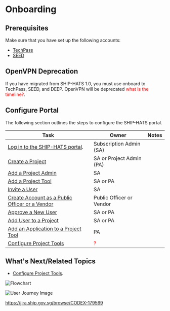 # Onboarding 

## Prerequisites

Make sure that you have set up the following accounts:

- [TechPass]()
- [SEED]()

## OpenVPN Deprecation

If you have migrated from SHIP-HATS 1.0, you must use onboard to TechPass, SEED, and DEEP. OpenVPN will be deprecated <span style="color:red">what is the timeline?</span>.


## Configure Portal
The following section outlines the steps to configure the SHIP-HATS portal.

|Task|Owner|Notes|
|---|---|---|
|[Log in to the SHIP-HATS portal](access-ship-hats-portal).|Subscription Admin (SA)|
|[Create a Project]()|SA or Project Admin (PA)|
|[Add a Project Admin]()|SA|  
|[Add a Project Tool]()|SA or PA|
|[Invite a User](https://docs.developer.tech.gov.sg/docs/ship-hats-portal-guide/#/manage-users?id=invite-users)|SA|
|[Create Account as a Public Officer or a Vendor](https://docs.developer.tech.gov.sg/docs/ship-hats-portal-guide/#/manage-users?id=create-account)|Public Officer or Vendor|
|[Approve a New User]()|SA or PA|
|[Add User to a Project]()|SA or PA|
|[Add an Application to a Project Tool]()|PA|
|[Configure Project Tools](https://docs.developer.tech.gov.sg/docs/ship-hats-tools-guide/#/tools-overview)|<span style="color:red">?</span>|

## What's Next/Related Topics
- [Configure Project Tools](https://docs.developer.tech.gov.sg/docs/ship-hats-tools-guide/#/tools-overview).



![Flowchart]()

![User Journey Image]()

https://jira.ship.gov.sg/browse/CODEX-179569